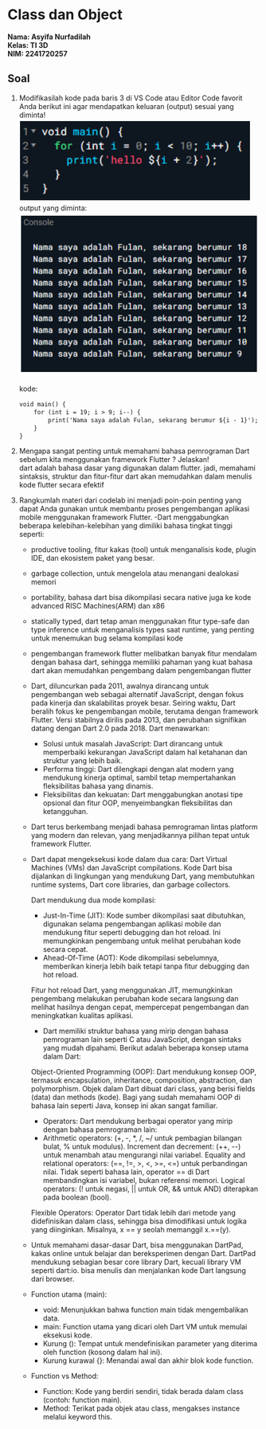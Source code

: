# Class dan Object

**Nama: Asyifa Nurfadilah**  
**Kelas: TI 3D**  
**NIM: 2241720257**

## Soal
1. Modifikasilah kode pada baris 3 di VS Code atau Editor Code favorit Anda berikut ini agar mendapatkan keluaran (output) sesuai yang diminta!  
    ![gambar 1](../tugas_mandiri_1/gambar_1.png)  
    output yang diminta:
    ![gambar 2](../tugas_mandiri_1/gambar_2.png)

    kode:
    ```
    void main() {
        for (int i = 19; i > 9; i--) {
            print('Nama saya adalah Fulan, sekarang berumur ${i - 1}');
        }
    }

    ```
2. Mengapa sangat penting untuk memahami bahasa pemrograman Dart sebelum kita menggunakan framework Flutter ? Jelaskan!  
    dart adalah bahasa dasar yang digunakan dalam flutter. jadi, memahami sintaksis, struktur dan fitur-fitur dart akan memudahkan dalam menulis kode flutter secara efektif
3. Rangkumlah materi dari codelab ini menjadi poin-poin penting yang dapat Anda gunakan untuk membantu proses pengembangan aplikasi mobile menggunakan framework Flutter.
   -Dart menggabungkan beberapa kelebihan-kelebihan yang dimiliki bahasa tingkat tinggi seperti:
      - productive tooling, fitur kakas (tool) untuk menganalisis kode, plugin IDE, dan ekosistem paket yang besar.
      - garbage collection, untuk mengelola atau menangani dealokasi memori
      - portability, bahasa dart bisa dikompilasi secara native juga ke kode advanced RISC Machines(ARM) dan x86
      - statically typed, dart tetap aman menggunakan fitur type-safe dan type inference untuk menganalisis types saat runtime, yang penting untuk menemukan bug selama kompilasi kode
    - pengembangan framework flutter melibatkan banyak fitur mendalam dengan bahasa dart, sehingga memiliki pahaman yang kuat bahasa dart akan memudahkan  pengembang dalam pengembangan flutter
    - Dart, diluncurkan pada 2011, awalnya dirancang untuk pengembangan web sebagai alternatif JavaScript, dengan fokus pada kinerja dan skalabilitas proyek besar. Seiring waktu, Dart beralih fokus ke pengembangan mobile, terutama dengan framework Flutter. Versi stabilnya dirilis pada 2013, dan perubahan signifikan datang dengan Dart 2.0 pada 2018. Dart menawarkan:

      - Solusi untuk masalah JavaScript: Dart dirancang untuk memperbaiki kekurangan JavaScript dalam hal ketahanan dan struktur yang lebih baik.
      - Performa tinggi: Dart dilengkapi dengan alat modern yang mendukung kinerja optimal, sambil tetap mempertahankan fleksibilitas bahasa yang dinamis.
      - Fleksibilitas dan kekuatan: Dart menggabungkan anotasi tipe opsional dan fitur OOP, menyeimbangkan fleksibilitas dan ketangguhan.

    - Dart terus berkembang menjadi bahasa pemrograman lintas platform yang modern dan relevan, yang menjadikannya pilihan tepat untuk framework Flutter.

    - Dart dapat mengeksekusi kode dalam dua cara: Dart Virtual Machines (VMs) dan JavaScript compilations. Kode Dart bisa dijalankan di lingkungan yang mendukung Dart, yang membutuhkan runtime systems, Dart core libraries, dan garbage collectors.

        Dart mendukung dua mode kompilasi:

        - Just-In-Time (JIT): Kode sumber dikompilasi saat dibutuhkan, digunakan selama pengembangan aplikasi mobile dan mendukung fitur seperti debugging dan hot reload. Ini memungkinkan pengembang untuk melihat perubahan kode secara cepat.
        - Ahead-Of-Time (AOT): Kode dikompilasi sebelumnya, memberikan kinerja lebih baik tetapi tanpa fitur debugging dan hot reload.

        Fitur hot reload Dart, yang menggunakan JIT, memungkinkan pengembang melakukan perubahan kode secara langsung dan melihat hasilnya dengan cepat, mempercepat pengembangan dan meningkatkan kualitas aplikasi.

        - Dart memiliki struktur bahasa yang mirip dengan bahasa pemrograman lain seperti C atau JavaScript, dengan sintaks yang mudah dipahami. Berikut adalah beberapa konsep utama dalam Dart:

        Object-Oriented Programming (OOP): Dart mendukung konsep OOP, termasuk encapsulation, inheritance, composition, abstraction, dan polymorphism. Objek dalam Dart dibuat dari class, yang berisi fields (data) dan methods (kode). Bagi yang sudah memahami OOP di bahasa lain seperti Java, konsep ini akan sangat familiar.

         - Operators: Dart mendukung berbagai operator yang mirip dengan bahasa pemrograman lain:
        - Arithmetic operators: (+, -, *, /, ~/ untuk pembagian bilangan bulat, % untuk modulus).
        Increment dan decrement: (++, --) untuk menambah atau mengurangi nilai variabel.
        Equality and relational operators: (==, !=, >, <, >=, <=) untuk perbandingan nilai. Tidak seperti bahasa lain, operator == di Dart membandingkan isi variabel, bukan referensi memori.
        Logical operators: (! untuk negasi, || untuk OR, && untuk AND) diterapkan pada boolean (bool).

        Flexible Operators: Operator Dart tidak lebih dari metode yang didefinisikan dalam class, sehingga bisa dimodifikasi untuk logika yang diinginkan. Misalnya, x == y seolah memanggil x.==(y).

    - Untuk memahami dasar-dasar Dart, bisa menggunakan DartPad, kakas online untuk belajar dan bereksperimen dengan Dart. DartPad mendukung sebagian besar core library Dart, kecuali library VM seperti dart:io. bisa menulis dan menjalankan kode Dart langsung dari browser.
    - Function utama (main):

      - void: Menunjukkan bahwa function main tidak mengembalikan data.
      - main: Function utama yang dicari oleh Dart VM untuk memulai eksekusi kode.
      - Kurung (): Tempat untuk mendefinisikan parameter yang diterima oleh function (kosong dalam hal ini).
      - Kurung kurawal {}: Menandai awal dan akhir blok kode function.

   - Function vs Method:

      - Function: Kode yang berdiri sendiri, tidak berada dalam class (contoh: function main).
      - Method: Terikat pada objek atau class, mengakses instance melalui keyword this.
